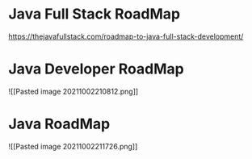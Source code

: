 
# Java Full Stack RoadMap
https://thejavafullstack.com/roadmap-to-java-full-stack-development/

# Java Developer RoadMap
![[Pasted image 20211002210812.png]]

# Java RoadMap
![[Pasted image 20211002211726.png]]